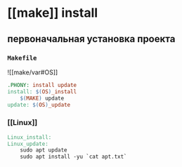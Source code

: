 # [[make]] install
## первоначальная установка проекта
### `Makefile`

![[make/var#OS]]
```Makefile
.PHONY: install update
install: $(OS)_install
	$(MAKE) update
update: $(OS)_update
```

### [[Linux]]
```Makefile
Linux_install:
Linux_update:
	sudo apt update
	sudo apt install -yu `cat apt.txt`
```
